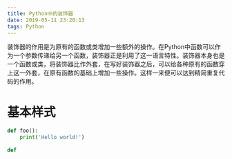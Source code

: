 ```yaml
---
title: Python中的装饰器
date: 2019-05-11 23:20:13
tags: Python
---
```


装饰器的作用是为原有的函数或类增加一些额外的操作。在Python中函数可以作为一个参数传递给另一个函数，装饰器正是利用了这一语言特性。装饰器本身也是一个函数或类，将装饰器比作外套，在写好装饰器之后，可以给各种原有的函数穿上这一外套，在原有函数的基础上增加一些操作。这样一来便可以达到精简重复代码的作用。

# 基本样式

```python
def foo():
    print('Hello world!')
    
def
```

